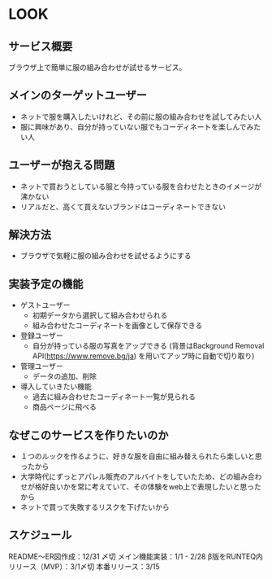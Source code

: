 # LOOK

## サービス概要
ブラウザ上で簡単に服の組み合わせが試せるサービス。

## メインのターゲットユーザー
- ネットで服を購入したいけれど、その前に服の組み合わせを試してみたい人
- 服に興味があり、自分が持っていない服でもコーディネートを楽しんでみたい人

## ユーザーが抱える問題
- ネットで買おうとしている服と今持っている服を合わせたときのイメージが沸かない
- リアルだと、高くて買えないブランドはコーディネートできない

## 解決方法
- ブラウザで気軽に服の組み合わせを試せるようにする

## 実装予定の機能
- ゲストユーザー
    - 初期データから選択して組み合わせられる
    - 組み合わせたコーディネートを画像として保存できる
- 登録ユーザー
    - 自分が持っている服の写真をアップできる
    (背景はBackground Removal API(https://www.remove.bg/ja) を用いてアップ時に自動で切り取り)
- 管理ユーザー
    - データの追加、削除
- 導入していきたい機能
    - 過去に組み合わせたコーディネート一覧が見られる
    - 商品ページに飛べる
## なぜこのサービスを作りたいのか
- １つのルックを作るように、好きな服を自由に組み替えられたら楽しいと思ったから
- 大学時代にずっとアパレル販売のアルバイトをしていたため、どの組み合わせが格好良いかを常に考えていて、その体験をweb上で表現したいと思ったから
- ネットで買って失敗するリスクを下げたいから

## スケジュール
README〜ER図作成：12/31 〆切
メイン機能実装：1/1 - 2/28
β版をRUNTEQ内リリース（MVP）：3/1〆切
本番リリース：3/15
